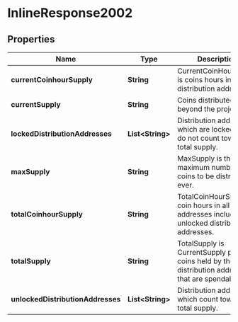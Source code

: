 

# InlineResponse2002

## Properties

Name | Type | Description | Notes
------------ | ------------- | ------------- | -------------
**currentCoinhourSupply** | **String** | CurrentCoinHourSupply is coins hours in non distribution addresses. |  [optional]
**currentSupply** | **String** | Coins distributed beyond the project. |  [optional]
**lockedDistributionAddresses** | **List&lt;String&gt;** | Distribution addresses which are locked and do not count towards total supply. |  [optional]
**maxSupply** | **String** | MaxSupply is the maximum number of coins to be distributed ever. |  [optional]
**totalCoinhourSupply** | **String** | TotalCoinHourSupply is coin hours in all addresses including unlocked distribution addresses. |  [optional]
**totalSupply** | **String** | TotalSupply is CurrentSupply plus coins held by the distribution addresses that are spendable. |  [optional]
**unlockedDistributionAddresses** | **List&lt;String&gt;** | Distribution addresses which count towards total supply. |  [optional]



